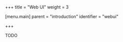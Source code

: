 +++
title = "Web UI"
weight = 3

[menu.main]
parent = "introduction"
identifier = "webui"

+++

TODO

